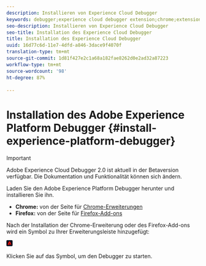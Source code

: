 ```yaml
---
description: Installieren von Experience Cloud Debugger
keywords: debugger;experience cloud debugger extension;chrome;extension;install
seo-description: Installieren von Experience Cloud Debugger
seo-title: Installation des Experience Cloud Debugger
title: Installation des Experience Cloud Debugger
uuid: 16d77c6d-11e7-4dfd-a846-3dace9f4070f
translation-type: tm+mt
source-git-commit: 1d81f427e2c1a68a182fae8262d0e2ad32a87223
workflow-type: tm+mt
source-wordcount: '98'
ht-degree: 87%

---
```



# Installation des Adobe Experience Platform Debugger {#install-experience-platform-debugger}

>[!IMPORTANT]
>
>Adobe Experience Cloud Debugger 2.0 ist aktuell in der Betaversion verfügbar. Die Dokumentation und Funktionalität können sich ändern.

Laden Sie den Adobe Experience Platform Debugger herunter und installieren Sie ihn.

* **Chrome:** von der Seite für [Chrome-Erweiterungen](https://chrome.google.com/webstore/detail/adobe-experience-cloud-de/ocdmogmohccmeicdhlhhgepeaijenapj)
* **Firefox:** von der Seite für [Firefox-Add-ons](https://addons.mozilla.org/de/firefox/addon/adobe-experience-platform-dbg/)

Nach der Installation der Chrome-Erweiterung oder des Firefox-Add-ons wird ein Symbol zu Ihrer Erweiterungsleiste hinzugefügt:

![](assets/start-icon.jpg)

Klicken Sie auf das Symbol, um den Debugger zu starten.

